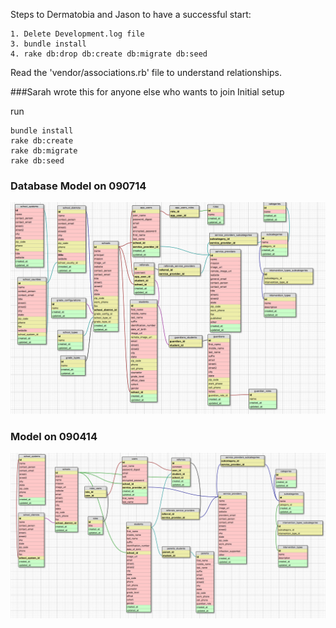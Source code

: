 Steps to Dermatobia and Jason to have a successful start:
```
1. Delete Development.log file
3. bundle install
4. rake db:drop db:create db:migrate db:seed

```
Read the 'vendor/associations.rb' file to understand relationships.

###Sarah wrote this for anyone else who wants to join
Initial setup

run
```
bundle install
rake db:create
rake db:migrate
rake db:seed
```


### Database Model on 090714
![Database model on 090714](090714_Intervene.png)


### Model on 090414
![ Database model](090414_Weintervene2.png)

